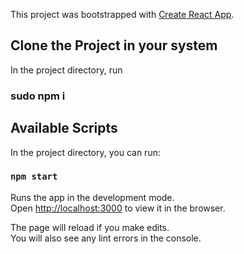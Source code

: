 This project was bootstrapped with [Create React App](https://github.com/facebook/create-react-app).

## Clone the Project in your system

In the project directory,  run

### sudo npm i


## Available Scripts

In the project directory, you can run:

### `npm start`

Runs the app in the development mode.<br>
Open [http://localhost:3000](http://localhost:3000) to view it in the browser.

The page will reload if you make edits.<br>
You will also see any lint errors in the console.

